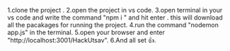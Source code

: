 1.clone the project .
2.open the project in vs code.
3.open terminal in your vs code and write the command "npm i " and hit enter . this will download all the pacakages for running the project. 
4.run the command "nodemon app.js" in the terminal.
5.open your browser and enter "http://localhost:3001/HackUtsav".
6.And all set 👍. 
